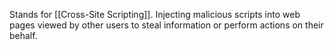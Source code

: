 Stands for [[Cross-Site Scripting]]. Injecting malicious scripts into web pages viewed by other users to steal information or perform actions on their behalf.